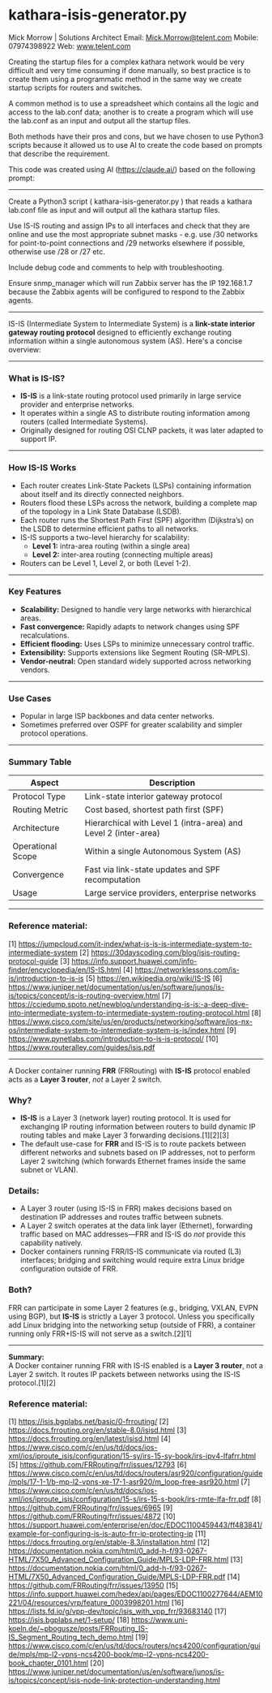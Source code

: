 # kathara-isis-generator.py

Mick Morrow  | Solutions Architect
Email: Mick.Morrow@telent.com
Mobile: 07974398922
Web: www.telent.com

Creating the startup files for a complex kathara network would be very difficult and very time consuming if done manually,
so best practice is to create them using a programmatic method in the same way we create startup scripts for routers and switches.

A common method is to use a spreadsheet which contains all the logic and access to the lab.conf data; another is to create a 
program which will use the lab.conf as an input and output all the startup files. 

Both methods have their pros and cons, but we have chosen to use Python3 scripts because it allowed us to use AI to create 
the code based on prompts that describe the requirement.

This code was created using AI (https://claude.ai/) based on the following prompt:

***

Create a Python3 script ( kathara-isis-generator.py ) that reads a kathara lab.conf file as input and will output all the kathara startup files.

Use IS-IS routing and assign IPs to all interfaces and check that they are online and use the most appropriate subnet masks - 
e.g. use /30 networks for point-to-point connections and /29 networks elsewhere if possible, otherwise use /28 or /27 etc. 

Include debug code and comments to help with troubleshooting.

Ensure snmp_manager which will run Zabbix server has the IP 192.168.1.7 because the Zabbix agents will be configured to respond to the Zabbix agents.

***

IS-IS (Intermediate System to Intermediate System) is a **link-state interior gateway routing protocol** designed to efficiently exchange routing information within a single autonomous system (AS). Here's a concise overview:

***

### What is IS-IS?

- **IS-IS** is a link-state routing protocol used primarily in large service provider and enterprise networks.
- It operates within a single AS to distribute routing information among routers (called Intermediate Systems).
- Originally designed for routing OSI CLNP packets, it was later adapted to support IP.

***

### How IS-IS Works

- Each router creates Link-State Packets (LSPs) containing information about itself and its directly connected neighbors.
- Routers flood these LSPs across the network, building a complete map of the topology in a Link State Database (LSDB).
- Each router runs the Shortest Path First (SPF) algorithm (Dijkstra’s) on the LSDB to determine efficient paths to all networks.
- IS-IS supports a two-level hierarchy for scalability:
  - **Level 1:** intra-area routing (within a single area)
  - **Level 2:** inter-area routing (connecting multiple areas)
- Routers can be Level 1, Level 2, or both (Level 1-2).

***

### Key Features

- **Scalability:** Designed to handle very large networks with hierarchical areas.
- **Fast convergence:** Rapidly adapts to network changes using SPF recalculations.
- **Efficient flooding:** Uses LSPs to minimize unnecessary control traffic.
- **Extensibility:** Supports extensions like Segment Routing (SR-MPLS).
- **Vendor-neutral:** Open standard widely supported across networking vendors.

***

### Use Cases

- Popular in large ISP backbones and data center networks.
- Sometimes preferred over OSPF for greater scalability and simpler protocol operations.

***

### Summary Table

| Aspect           | Description                                  |
|------------------|----------------------------------------------|
| Protocol Type    | Link-state interior gateway protocol         |
| Routing Metric   | Cost based, shortest path first (SPF)        |
| Architecture    | Hierarchical with Level 1 (intra-area) and Level 2 (inter-area) |
| Operational Scope | Within a single Autonomous System (AS)       |
| Convergence     | Fast via link-state updates and SPF recomputation |
| Usage           | Large service providers, enterprise networks |

***

### Reference material:

[1] https://jumpcloud.com/it-index/what-is-is-is-intermediate-system-to-intermediate-system
[2] https://30dayscoding.com/blog/isis-routing-protocol-guide
[3] https://info.support.huawei.com/info-finder/encyclopedia/en/IS-IS.html
[4] https://networklessons.com/is-is/introduction-to-is-is
[5] https://en.wikipedia.org/wiki/IS-IS
[6] https://www.juniper.net/documentation/us/en/software/junos/is-is/topics/concept/is-is-routing-overview.html
[7] https://cciedump.spoto.net/newblog/understanding-is-is:-a-deep-dive-into-intermediate-system-to-intermediate-system-routing-protocol.html
[8] https://www.cisco.com/site/us/en/products/networking/software/ios-nx-os/intermediate-system-to-intermediate-system-is-is/index.html
[9] https://www.pynetlabs.com/introduction-to-is-is-protocol/
[10] https://www.routeralley.com/guides/isis.pdf

***

A Docker container running **FRR** (FRRouting) with **IS-IS** protocol enabled acts as a **Layer 3 router**, *not* a Layer 2 switch.

### Why?

- **IS-IS** is a Layer 3 (network layer) routing protocol. It is used for exchanging IP routing information between routers to build dynamic IP routing tables and make Layer 3 forwarding decisions.[1][2][3]
- The default use-case for **FRR** and IS-IS is to route packets between different networks and subnets based on IP addresses, not to perform Layer 2 switching (which forwards Ethernet frames inside the same subnet or VLAN).

### Details:

- A Layer 3 router (using IS-IS in FRR) makes decisions based on destination IP addresses and routes traffic between subnets.
- A Layer 2 switch operates at the data link layer (Ethernet), forwarding traffic based on MAC addresses—FRR and IS-IS do *not* provide this capability natively.
- Docker containers running FRR/IS-IS communicate via routed (L3) interfaces; bridging and switching would require extra Linux bridge configuration outside of FRR.

### Both?
FRR can participate in some Layer 2 features (e.g., bridging, VXLAN, EVPN using BGP), but **IS-IS** is strictly a Layer 3 protocol. Unless you specifically add Linux bridging into the networking setup (outside of FRR), a container running only FRR+IS-IS will not serve as a switch.[2][1]

***

**Summary:**  
A Docker container running FRR with IS-IS enabled is a **Layer 3 router**, not a Layer 2 switch. It routes IP packets between networks using the IS-IS protocol.[1][2]

### Reference material:

[1] https://isis.bgplabs.net/basic/0-frrouting/
[2] https://docs.frrouting.org/en/stable-8.0/isisd.html
[3] https://docs.frrouting.org/en/latest/isisd.html
[4] https://www.cisco.com/c/en/us/td/docs/ios-xml/ios/iproute_isis/configuration/15-sy/irs-15-sy-book/irs-ipv4-lfafrr.html
[5] https://github.com/FRRouting/frr/issues/12793
[6] https://www.cisco.com/c/en/us/td/docs/routers/asr920/configuration/guide/mpls/17-1-1/b-mp-l2-vpns-xe-17-1-asr920/m_loop-free-asr920.html
[7] https://www.cisco.com/c/en/us/td/docs/ios-xml/ios/iproute_isis/configuration/15-s/irs-15-s-book/irs-rmte-lfa-frr.pdf
[8] https://github.com/FRRouting/frr/issues/6965
[9] https://github.com/FRRouting/frr/issues/4872
[10] https://support.huawei.com/enterprise/en/doc/EDOC1100459443/ff483841/example-for-configuring-is-is-auto-frr-ip-protecting-ip
[11] https://docs.frrouting.org/en/stable-8.3/installation.html
[12] https://documentation.nokia.com/html/0_add-h-f/93-0267-HTML/7X50_Advanced_Configuration_Guide/MPLS-LDP-FRR.html
[13] https://documentation.nokia.com/html/0_add-h-f/93-0267-HTML/7X50_Advanced_Configuration_Guide/MPLS-LDP-FRR.pdf
[14] https://github.com/FRRouting/frr/issues/13950
[15] https://info.support.huawei.com/hedex/api/pages/EDOC1100277644/AEM10221/04/resources/vrp/feature_0003998201.html
[16] https://lists.fd.io/g/vpp-dev/topic/isis_with_vpp_frr/93683140
[17] https://isis.bgplabs.net/1-setup/
[18] https://www.uni-koeln.de/~pbogusze/posts/FRRouting_IS-IS_Segment_Routing_tech_demo.html
[19] https://www.cisco.com/c/en/us/td/docs/routers/ncs4200/configuration/guide/mpls/mp-l2-vpns-ncs4200-book/mp-l2-vpns-ncs4200-book_chapter_0101.html
[20] https://www.juniper.net/documentation/us/en/software/junos/is-is/topics/concept/isis-node-link-protection-understanding.html
